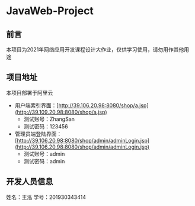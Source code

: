 # JavaWeb-Project
## 前言
本项目为2021年网络应用开发课程设计大作业，仅供学习使用，请勿用作其他用途
## 项目地址
本项目部署于阿里云
- 用户端索引界面：[http://39.106.20.98:8080/shop/a.jsp](http://39.109.20.98:8080/shop/a.jsp)
  - 测试账号：ZhangSan
  - 测试密码：123456
- 管理员端登陆界面：[http://39.106.20.98:8080/shop/admin/adminLogin.jsp](http://39.106.20.98:8080/shop/admin/adminLogin.jsp)
  - 测试账号：admin
  - 测试密码：admin
## 开发人员信息
姓名：王泓
学号：201930343414

